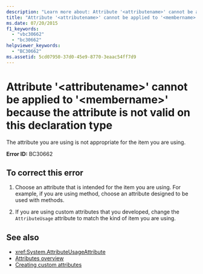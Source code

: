```yaml
---
description: "Learn more about: Attribute '<attributename>' cannot be applied to '<membername>' because the attribute is not valid on this declaration type"
title: "Attribute '<attributename>' cannot be applied to '<membername>' because the attribute is not valid on this declaration type"
ms.date: 07/20/2015
f1_keywords: 
  - "vbc30662"
  - "bc30662"
helpviewer_keywords: 
  - "BC30662"
ms.assetid: 5cd07950-37d0-45e9-8770-3eaac54ff7d9
---
```

# Attribute '\<attributename>' cannot be applied to '\<membername>' because the attribute is not valid on this declaration type

The attribute you are using is not appropriate for the item you are using.  
  
 **Error ID:** BC30662  
  
## To correct this error  
  
1. Choose an attribute that is intended for the item you are using. For example, if you are using method, choose an attribute designed to be used with methods.  
  
2. If you are using custom attributes that you developed, change the `AttributeUsage` attribute to match the kind of item you are using.  
  
## See also

- <xref:System.AttributeUsageAttribute>
- [Attributes overview](../programming-guide/concepts/attributes/index.md)
- [Creating custom attributes](../programming-guide/concepts/attributes/creating-custom-attributes.md)
